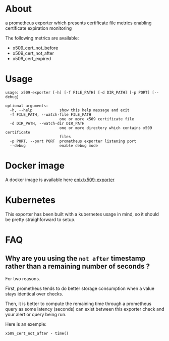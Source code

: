# About
a prometheus exporter which presents certificate file metrics enabling certificate expiration monitoring

The following metrics are available:
* x509_cert_not_before
* x509_cert_not_after
* x509_cert_expired

# Usage
```
usage: x509-exporter [-h] [-f FILE_PATH] [-d DIR_PATH] [-p PORT] [--debug]

optional arguments:
  -h, --help            show this help message and exit
  -f FILE_PATH, --watch-file FILE_PATH
                        one or more x509 certificate file
  -d DIR_PATH, --watch-dir DIR_PATH
                        one or more directory which contains x509 certificate
                        files
  -p PORT, --port PORT  prometheus exporter listening port
  --debug               enable debug mode
  ```

# Docker image
A docker image is available here [enix/x509-exporter](https://hub.docker.com/r/enix/x509-exporter)

# Kubernetes
This exporter has been built with a kubernetes usage in mind, so it should be pretty straighforward to setup.

# FAQ
## Why are you using the `not after` timestamp rather than a remaining number of seconds ?
For two reasons.

First, prometheus tends to do better storage consumption when a value stays identical over checks.

Then, it is better to compute the remaining time through a prometheus query as some latency (seconds) can exist between this exporter check and your alert or query being run.

Here is an exemple:
```
x509_cert_not_after - time()
```